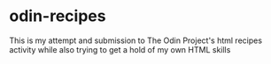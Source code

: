 # odin-recipes

This is my attempt and submission to The Odin Project's html recipes activity while also trying to get a hold of my own HTML skills